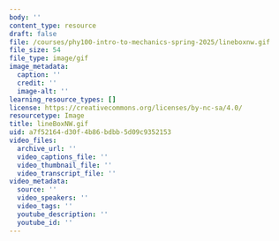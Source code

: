 ```yaml
---
body: ''
content_type: resource
draft: false
file: /courses/phy100-intro-to-mechanics-spring-2025/lineboxnw.gif
file_size: 54
file_type: image/gif
image_metadata:
  caption: ''
  credit: ''
  image-alt: ''
learning_resource_types: []
license: https://creativecommons.org/licenses/by-nc-sa/4.0/
resourcetype: Image
title: lineBoxNW.gif
uid: a7f52164-d30f-4b86-bdbb-5d09c9352153
video_files:
  archive_url: ''
  video_captions_file: ''
  video_thumbnail_file: ''
  video_transcript_file: ''
video_metadata:
  source: ''
  video_speakers: ''
  video_tags: ''
  youtube_description: ''
  youtube_id: ''
---
```

